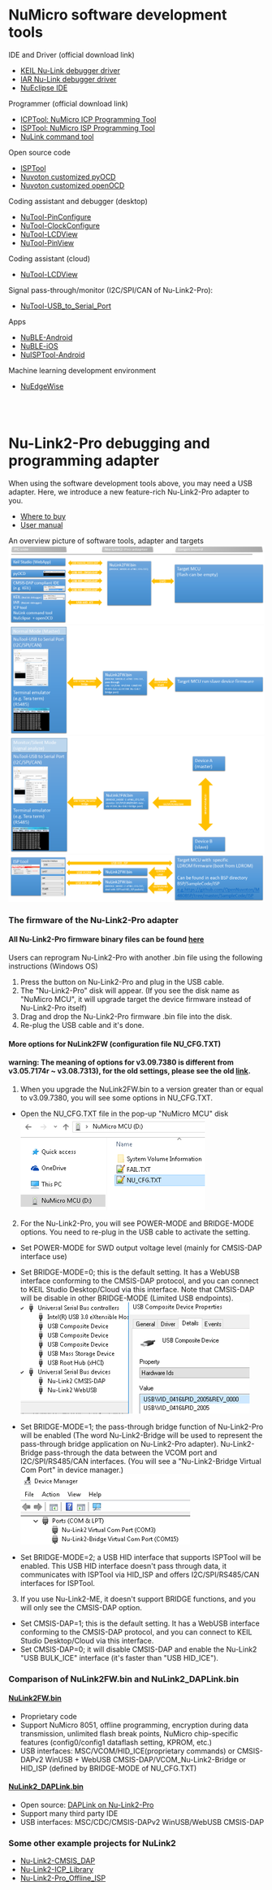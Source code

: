 # NuMicro software development tools  
IDE and Driver (official download link)
- [KEIL Nu-Link debugger driver](https://www.nuvoton.com/tool-and-software/ide-and-compiler/)
- [IAR Nu-Link debugger driver](https://www.nuvoton.com/tool-and-software/ide-and-compiler/)
- [NuEclipse IDE](https://www.nuvoton.com/tool-and-software/ide-and-compiler/)

Programmer (official download link)  
- [ICPTool: NuMicro ICP Programming Tool](https://www.nuvoton.com/tool-and-software/software-tool/programmer-tool/)  
- [ISPTool: NuMicro ISP Programming Tool](https://www.nuvoton.com/tool-and-software/software-tool/programmer-tool/)  
- [NuLink command tool](https://www.nuvoton.com/tool-and-software/software-tool/programmer-tool/)  

Open source code
- [ISPTool](https://github.com/OpenNuvoton/ISPTool)    
- [Nuvoton customized pyOCD](https://github.com/OpenNuvoton/pyOCD) 
- [Nuvoton customized openOCD](https://github.com/OpenNuvoton/OpenOCD-Nuvoton)  


Coding assistant and debugger (desktop) 
- [NuTool-PinConfigure](https://www.nuvoton.com/tool-and-software/software-tool/general/nutool/)
- [NuTool-ClockConfigure](https://www.nuvoton.com/tool-and-software/software-tool/general/nutool/)
- [NuTool-LCDView](https://www.nuvoton.com/tool-and-software/software-tool/application-specific/lcdview/)  
- [NuTool-PinView](https://www.nuvoton.com/tool-and-software/software-tool/general/nutool/)  

Coding assistant (cloud) 
- [NuTool-LCDView](https://opennuvoton.github.io/LCDView/)

Signal pass-through/monitor (I2C/SPI/CAN of Nu-Link2-Pro): 
- [NuTool-USB_to_Serial_Port](https://www.nuvoton.com/tool-and-software/software-tool/general/nutool/) 

Apps
- [NuBLE-Android](https://github.com/OpenNuvoton/NuBLE-Android/) 
- [NuBLE-iOS](https://github.com/OpenNuvoton/NUBLE-iOS/) 
- [NuISPTool-Android](https://github.com/OpenNuvoton/NuISPTool-Android/) 

Machine learning development environment
- [NuEdgeWise](https://github.com/OpenNuvoton/NuEdgeWise)

<br>
<br>

# Nu-Link2-Pro debugging and programming adapter
When using the software development tools above, you may need a USB adapter. 
Here, we introduce a new feature-rich Nu-Link2-Pro adapter to you.   
- [Where to buy](https://direct.nuvoton.com/tw/Nu-Link2-pro)   
- [User manual](https://www.nuvoton.com/resource-download.jsp?tp_GUID=UG1320200319174043)  

An overview picture of software tools, adapter and targets  
![](img/7380_BM0.PNG)
![](img/7380_BM1.PNG)
![](img/7380_BM1_MON.PNG)
![](img/7380_BM2.PNG)

### The firmware of the Nu-Link2-Pro adapter
#### All Nu-Link2-Pro firmware binary files can be found [here](./Latest_NuLink_Firmware)  
Users can reprogram Nu-Link2-Pro with another .bin file using the following instructions (Windows OS)  
1. Press the button on Nu-Link2-Pro and plug in the USB cable.
2. The "Nu-Link2-Pro" disk will appear.  (If you see the disk name as "NuMicro MCU", it will upgrade target the device firmware instead of Nu-Link2-Pro itself) 
3. Drag and drop the Nu-Link2-Pro firmware .bin file into the disk.
4. Re-plug the USB cable and it's done.  

#### More options for NuLink2FW (configuration file NU_CFG.TXT)   
#### warning: The meaning of options for v3.09.7380 is different from v3.05.7174r ~ v3.08.7313), for the old settings, please see the old [link](https://github.com/OpenNuvoton/Nuvoton_Tools/blob/70dcc9ce06c7d178160c84b870a49d4e9cbf5d1a/README.md).
1. When you upgrade the NuLink2FW.bin to a version greater than or equal to v3.09.7380, you will see some options in NU_CFG.TXT.
* Open the NU_CFG.TXT file in the pop-up "NuMicro MCU" disk  
<kbd>![](img/NUTXT.png)</kbd>

2. For the Nu-Link2-Pro, you will see POWER-MODE and BRIDGE-MODE options. You need to re-plug in the USB cable to activate the setting.
* Set POWER-MODE for SWD output voltage level (mainly for CMSIS-DAP interface use)
    
* Set BRIDGE-MODE=0; this is the default setting. It has a WebUSB interface conforming to the CMSIS-DAP protocol, and you can connect to KEIL Studio Desktop/Cloud via this interface. Note that CMSIS-DAP will be disable in other BRIDGE-MODE (Limited USB endpoints).
<kbd>![](img/7380_DEV_WEBUSB_2005.PNG)</kbd>

* Set BRIDGE-MODE=1; the pass-through bridge function of Nu-Link2-Pro will be enabled (The word Nu-Link2-Bridge will be used to represent the pass-through bridge application on Nu-Link2-Pro adapter). Nu-Link2-Bridge pass-through the data between the VCOM port and I2C/SPI/RS485/CAN interfaces.
    (You will see a "Nu-Link2-Bridge Virtual Com Port" in device manager.)
<kbd>![](img/device_manager.png)</kbd>

* Set BRIDGE-MODE=2; a USB HID interface that supports ISPTool will be enabled. This USB HID interface doesn't pass through data, it communicates with ISPTool via HID_ISP and offers I2C/SPI/RS485/CAN interfaces for ISPTool.

3. If you use Nu-Link2-ME, it doesn't support BRIDGE functions, and you will only see the CMSIS-DAP option.
* Set CMSIS-DAP=1; this is the default setting. It has a WebUSB interface conforming to the CMSIS-DAP protocol, and you can connect to KEIL Studio Desktop/Cloud via this interface.
* Set CMSIS-DAP=0; it will disable CMSIS-DAP and enable the Nu-Link2 "USB BULK_ICE" interface (it's faster than "USB HID_ICE").


### Comparison of NuLink2FW.bin and NuLink2_DAPLink.bin  
#### [NuLink2FW.bin](./Latest_NuLink_Firmware)
- Proprietary code 
- Support NuMicro 8051, offline programming, encryption during data transmission, unlimited flash break points, NuMicro chip-specific features (config0/config1 dataflash setting, KPROM, etc.)
- USB interfaces: MSC/VCOM/HID_ICE(proprietary commands) or CMSIS-DAPv2 WinUSB + WebUSB CMSIS-DAP/VCOM_Nu-Link2-Bridge or HID_ISP (defined by BRIDGE-MODE of NU_CFG.TXT)

#### [NuLink2_DAPLink.bin](./Latest_NuLink_Firmware)
- Open source: [DAPLink on Nu-Link2-Pro](https://github.com/OpenNuvoton/DapLink)  
- Support many third party IDE
- USB interfaces: MSC/CDC/CMSIS-DAPv2 WinUSB/WebUSB CMSIS-DAP  

### Some other example projects for NuLink2  
- [Nu-Link2-CMSIS_DAP](https://github.com/OpenNuvoton/NuLink2_CMSIS_DAP)
- [Nu-Link2-ICP_Library](https://github.com/OpenNuvoton/NuLink2_ICP_Library)
- [Nu-Link2-Pro_Offline_ISP](https://github.com/OpenNuvoton/Nu-Link2-Pro_Offline_ISP)
            
<br>
<br>
